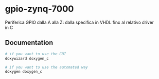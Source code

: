 # gpio-zynq-7000
Periferica GPIO dalla A alla Z: dalla specifica in VHDL fino al relativo driver in C

## Documentation

```bash
# if you want to use the GUI
doxywizard doxygen_c

# if you want to use the automated way
doxygen doxygen_c
```
